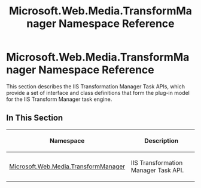 ﻿---
title: Microsoft.Web.Media.TransformManager Namespace Reference
TOCTitle: Microsoft.Web.Media.TransformManager Namespace Reference
ms:assetid: 081a77a6-ac5b-4a77-a0c9-5215000eeb9a
ms:mtpsurl: https://msdn.microsoft.com/en-us/library/Hh943095(v=VS.90)
ms:contentKeyID: 46305590
ms.date: 06/14/2012
mtps_version: v=VS.90
---

# Microsoft.Web.Media.TransformManager Namespace Reference

This section describes the IIS Transformation Manager Task APIs, which provide a set of interface and class definitions that form the plug-in model for the IIS Transform Manager task engine.

## In This Section

<table>
<colgroup>
<col style="width: 50%" />
<col style="width: 50%" />
</colgroup>
<thead>
<tr class="header">
<th><p>Namespace</p></th>
<th><p>Description</p></th>
</tr>
</thead>
<tbody>
<tr class="odd">
<td><p><a href="microsoft-web-media-transformmanager-namespace.md">Microsoft.Web.Media.TransformManager</a></p></td>
<td><p>IIS Transformation Manager Task API.</p></td>
</tr>
</tbody>
</table>

